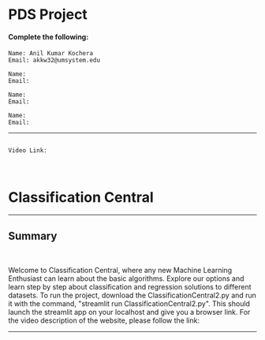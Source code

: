 # PDS Project

#### Complete the following:
```
Name: Anil Kumar Kochera
Email: akkw32@umsystem.edu
```
```
Name: 
Email: 
```
```
Name: 
Email: 
```
```
Name: 
Email: 
```
---
```

```

```
Video Link: 
```
<br/>
 

<!Doctype html>

<html>

<body>


<h1> Classification Central </h1>


<hr size="1" noshade>


<h2> Summary </h2>
<br>

<p> Welcome to Classification Central, where any new Machine Learning Enthusiast can learn about the basic algorithms. Explore our options and learn step by step about classification and regression solutions to different datasets. To run the project, download the ClassificationCentral2.py and run it with the command, "streamlit run ClassificationCentral2.py". This should launch the streamlit app on your localhost and give you a browser link. For the video description of the website, please follow the link: </p>




<hr size="1" noshade>

<br>


<br>

</body>

</html>

